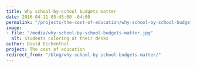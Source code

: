 ```yaml
---
title: Why school-by-school budgets matter
date: 2016-04-11 05:45:00 -04:00
permalink: "/projects/the-cost-of-education/why-school-by-school-budgets-matter/"
image:
- file: "/media/why-school-by-school-budgets-matter.jpg"
  alt: Students coloring at their desks
author: David Eichenthal
project: The cost of education
redirect_from: "/blog/why-school-by-school-budgets-matter/"
---
```


